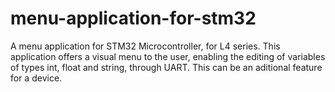 # menu-application-for-stm32
A menu application for STM32 Microcontroller, for L4 series. This application offers a visual menu to the user, enabling the editing of variables of types int, float and string, through UART. This can be an aditional feature for a device.
